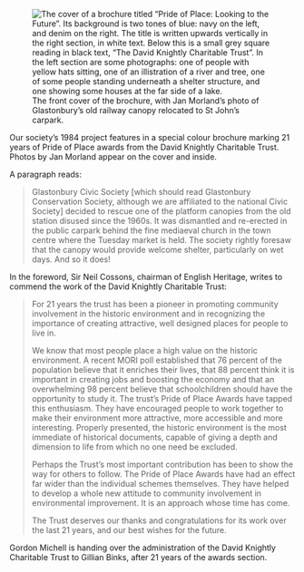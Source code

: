 <figure>
<img src="../pride-book.jpg" alt="The cover of a brochure titled “Pride of Place: Looking to the Future”. Its background is two tones of blue: navy on the left, and denim on the right. The title is written upwards vertically in the right section, in white text. Below this is a small grey square reading in black text, “The David Knightly Charitable Trust”. In the left section are some photographs: one of people with yellow hats sitting, one of an illistration of a river and tree, one of some people standing underneath a shelter structure, and one showing some houses at the far side of a lake.">
<figcaption>
The front cover of the brochure, with Jan Morland’s photo of
Glastonbury’s old railway canopy relocated to St John’s carpark.
</figcaption>
</figure>

Our society’s 1984 project features in a special colour brochure marking
21 years of Pride of Place awards from the David Knightly Charitable
Trust. Photos by Jan Morland appear on the cover and inside.

A paragraph reads:

> Glastonbury Civic Society <span class="ednote">[which should read Glastonbury
> Conservation Society, although we are affiliated to the national Civic
> Society]</span> decided to rescue one of the platform canopies
> from the old station disused since the 1960s. It was dismantled and
> re-erected in the public carpark behind the fine mediaeval church in
> the town centre where the Tuesday market is held. The society rightly
> foresaw that the canopy would provide welcome shelter, particularly on
> wet days. And so it does!

In the foreword, Sir Neil Cossons, chairman of English Heritage, writes
to commend the work of the David Knightly Charitable Trust:

> For 21 years the trust has been a pioneer in promoting community
> involvement in the historic environment and in recognizing the
> importance of creating attractive, well designed places for people to
> live in.
>
> We know that most people place a high value on the historic
> environment. A recent MORI poll established that 76 percent of the
> population believe that it enriches their lives, that 88 percent think
> it is important in creating jobs and boosting the economy and that an
> overwhelming 98 percent believe that schoolchildren should have the
> opportunity to study it. The trust’s Pride of Place Awards have tapped
> this enthusiasm. They have encouraged people to work together to make
> their environment more attractive, more accessible and more
> interesting. Properly presented, the historic environment is the most
> immediate of historical documents, capable of giving a depth and
> dimension to life from which no one need be excluded.
>
> Perhaps the Trust’s most important contribution has been to show the
> way for others to follow. The Pride of Place Awards have had an effect
> far wider than the individual schemes themselves. They have helped to
> develop a whole new attitude to community involvement in environmental
> improvement. It is an approach whose time has come.
>
> The Trust deserves our thanks and congratulations for its work over
> the last 21 years, and our best wishes for the future.

Gordon Michell is handing over the administration of the David
Knightly Charitable Trust to Gillian Binks, after 21 years of the awards
section.
